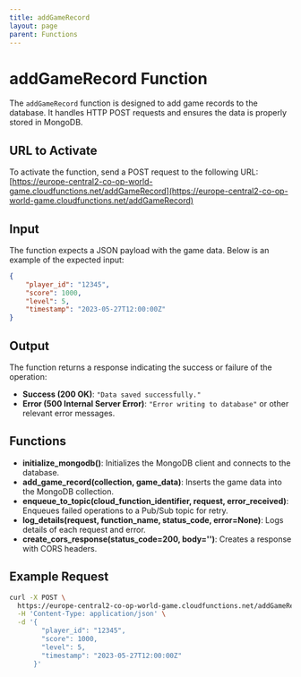 ```yaml
---
title: addGameRecord
layout: page
parent: Functions
---
```


# addGameRecord Function

The `addGameRecord` function is designed to add game records to the database. It handles HTTP POST requests and ensures the data is properly stored in MongoDB.

## URL to Activate

To activate the function, send a POST request to the following URL:
[https://europe-central2-co-op-world-game.cloudfunctions.net/addGameRecord](https://europe-central2-co-op-world-game.cloudfunctions.net/addGameRecord)

## Input

The function expects a JSON payload with the game data. Below is an example of the expected input:

```json
{
    "player_id": "12345",
    "score": 1000,
    "level": 5,
    "timestamp": "2023-05-27T12:00:00Z"
}
```

## Output

The function returns a response indicating the success or failure of the operation:

- **Success (200 OK)**: `"Data saved successfully."`
- **Error (500 Internal Server Error)**: `"Error writing to database"` or other relevant error messages.

## Functions

- **initialize_mongodb()**: Initializes the MongoDB client and connects to the database.
- **add_game_record(collection, game_data)**: Inserts the game data into the MongoDB collection.
- **enqueue_to_topic(cloud_function_identifier, request, error_received)**: Enqueues failed operations to a Pub/Sub topic for retry.
- **log_details(request, function_name, status_code, error=None)**: Logs details of each request and error.
- **create_cors_response(status_code=200, body='')**: Creates a response with CORS headers.

## Example Request

```bash
curl -X POST \
  https://europe-central2-co-op-world-game.cloudfunctions.net/addGameRecord \
  -H 'Content-Type: application/json' \
  -d '{
        "player_id": "12345",
        "score": 1000,
        "level": 5,
        "timestamp": "2023-05-27T12:00:00Z"
      }'
```